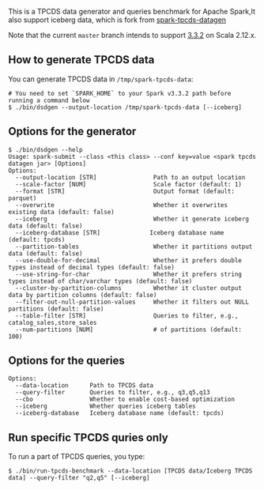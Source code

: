 This is a TPCDS data generator and queries benchmark for Apache Spark,It also support iceberg data, which is fork from [spark-tpcds-datagen](https://github.com/maropu/spark-tpcds-datagen)

Note that the current `master` branch intends to support [3.3.2](https://downloads.apache.org/spark/spark-3.3.2) on Scala 2.12.x.
## How to generate TPCDS data

You can generate TPCDS data in `/tmp/spark-tpcds-data`:

    # You need to set `SPARK_HOME` to your Spark v3.3.2 path before running a command below
    $ ./bin/dsdgen --output-location /tmp/spark-tpcds-data [--iceberg]

## Options for the generator

    $ ./bin/dsdgen --help
    Usage: spark-submit --class <this class> --conf key=value <spark tpcds datagen jar> [Options]
    Options:
      --output-location [STR]                Path to an output location
      --scale-factor [NUM]                   Scale factor (default: 1)
      --format [STR]                         Output format (default: parquet)
      --overwrite                            Whether it overwrites existing data (default: false)
      --iceberg                              Whether it generate iceberg data (default: false)
      --iceberg-database [STR]              Iceberg database name (default: tpcds)
      --partition-tables                     Whether it partitions output data (default: false)
      --use-double-for-decimal               Whether it prefers double types instead of decimal types (default: false)
      --use-string-for-char                  Whether it prefers string types instead of char/varchar types (default: false)
      --cluster-by-partition-columns         Whether it cluster output data by partition columns (default: false)
      --filter-out-null-partition-values     Whether it filters out NULL partitions (default: false)
      --table-filter [STR]                   Queries to filter, e.g., catalog_sales,store_sales
      --num-partitions [NUM]                 # of partitions (default: 100)

## Options for the queries
    Options:
      --data-location      Path to TPCDS data
      --query-filter       Queries to filter, e.g., q3,q5,q13
      --cbo                Whether to enable cost-based optimization
      --iceberg            Whether queries iceberg tables
      --iceberg-database   Iceberg database name (default: tpcds)

## Run specific TPCDS quries only

To run a part of TPCDS queries, you type:

    $ ./bin/run-tpcds-benchmark --data-location [TPCDS data/Iceberg TPCDS data] --query-filter "q2,q5" [--iceberg]